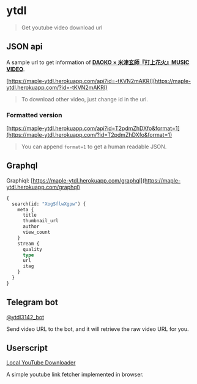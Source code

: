 # ytdl

> Get youtube video download url

## JSON api

A sample url to get information of **[DAOKO × 米津玄師『打上花火』MUSIC VIDEO](https://www.youtube.com/watch?v=-tKVN2mAKRI)**.

[https://maple-ytdl.herokuapp.com/api?id=-tKVN2mAKRI](https://maple-ytdl.herokuapp.com/?id=-tKVN2mAKRI)

> To download other video, just change id in the url.

### Formatted version

[https://maple-ytdl.herokuapp.com/api?id=T2pdmZhDXfo&format=1](https://maple-ytdl.herokuapp.com/?id=T2pdmZhDXfo&format=1)

> You can append `format=1` to get a human readable JSON.

## Graphql

Graphiql: [https://maple-ytdl.herokuapp.com/graphql](https://maple-ytdl.herokuapp.com/graphql)

```graphql
{
  search(id: "XogSflwXgpw") {
    meta {
      title
      thumbnail_url
      author
      view_count
    }
    stream {
      quality
      type
      url
      itag
    }
  }
}
```

## Telegram bot

[@ytdl3142_bot](http://t.me/ytdl3142_bot)

Send video URL to the bot, and it will retrieve the raw video URL for you.

## Userscript

[Local YouTube Downloader](https://greasyfork.org/zh-TW/scripts/369400-local-youtube-downloader)

A simple youtube link fetcher implemented in browser.
